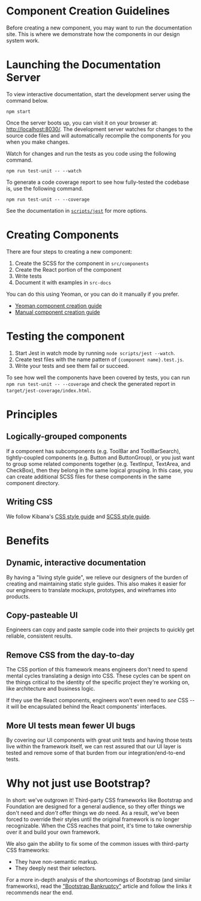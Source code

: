 # Component Creation Guidelines

Before creating a new component, you may want to run the documentation site. This is where we demonstrate how the components in our design system work.

# Launching the Documentation Server

To view interactive documentation, start the development server using the command below.

```shell
npm start
```

Once the server boots up, you can visit it on your browser at: [http://localhost:8030/](http://localhost:8030/). The development server watches for changes to the source code files and will automatically recompile the components for you when you make changes.

Watch for changes and run the tests as you code using the following command.

```shell
npm run test-unit -- --watch
```

To generate a code coverage report to see how fully-tested the codebase is, use the following command.

```shell
npm run test-unit -- --coverage
```

See the documentation in [`scripts/jest`](../scripts/jest) for more options.

# Creating Components

There are four steps to creating a new component:

1. Create the SCSS for the component in `src/components`
2. Create the React portion of the component
3. Write tests
4. Document it with examples in `src-docs`

You can do this using Yeoman, or you can do it manually if you prefer.

- [Yeoman component creation guide][docs-yeoman]
- [Manual component creation guide][docs-manual]

# Testing the component

1. Start Jest in watch mode by running `node scripts/jest --watch`.
2. Create test files with the name pattern of `{component name}.test.js`.
3. Write your tests and see them fail or succeed.

To see how well the components have been covered by tests, you can run `npm run test-unit -- --coverage` and check the generated report in `target/jest-coverage/index.html`.

# Principles

## Logically-grouped components

If a component has subcomponents (e.g. ToolBar and ToolBarSearch), tightly-coupled components (e.g.
Button and ButtonGroup), or you just want to group some related components together (e.g. TextInput,
TextArea, and CheckBox), then they belong in the same logical grouping. In this case, you can create
additional SCSS files for these components in the same component directory.

## Writing CSS

We follow Kibana's [CSS style guide][kibana-css] and [SCSS style guide][kibana-scss].

# Benefits

## Dynamic, interactive documentation

By having a "living style guide", we relieve our designers of the burden of creating and maintaining
static style guides. This also makes it easier for our engineers to translate mockups, prototypes,
and wireframes into products.

## Copy-pasteable UI

Engineers can copy and paste sample code into their projects to quickly get reliable, consistent results.

## Remove CSS from the day-to-day

The CSS portion of this framework means engineers don't need to spend mental cycles translating a
design into CSS. These cycles can be spent on the things critical to the identity of the specific
project they're working on, like architecture and business logic.

If they use the React components, engineers won't even need to _see_ CSS -- it will be encapsulated
behind the React components' interfaces.

## More UI tests mean fewer UI bugs

By covering our UI components with great unit tests and having those tests live within the framework
itself, we can rest assured that our UI layer is tested and remove some of that burden from our
integration/end-to-end tests.

# Why not just use Bootstrap?

In short: we've outgrown it! Third-party CSS frameworks like Bootstrap and Foundation are designed
for a general audience, so they offer things we don't need and _don't_ offer things we _do_ need.
As a result, we've been forced to override their styles until the original framework is no longer
recognizable. When the CSS reaches that point, it's time to take ownership over it and build
your own framework.

We also gain the ability to fix some of the common issues with third-party CSS frameworks:

* They have non-semantic markup.
* They deeply nest their selectors.

For a more in-depth analysis of the shortcomings of Bootstrap (and similar frameworks), read the ["Bootstrap Bankruptcy"][bootstrap] article and follow the links it recommends near the end.

[kibana-css]: https://github.com/elastic/kibana/blob/master/style_guides/css_style_guide.md
[kibana-scss]: https://github.com/elastic/kibana/blob/master/style_guides/scss_style_guide.md
[bootstrap]: http://www.matthewcopeland.me/blog/2013/11/04/bootstrap-bankruptcy/
[docs-yeoman]: creating-components-yeoman.md
[docs-manual]: creating-components-manually.md
